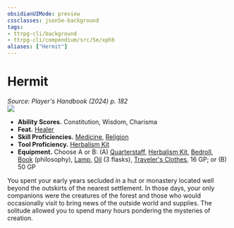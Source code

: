 ```yaml
---
obsidianUIMode: preview
cssclasses: json5e-background
tags:
- ttrpg-cli/background
- ttrpg-cli/compendium/src/5e/xphb
aliases: ["Hermit"]
---
```

# Hermit
*Source: Player's Handbook (2024) p. 182*  
![](Mechanics/backgrounds/img/hermit.webp#right)

- **Ability Scores.** Constitution, Wisdom, Charisma  
- **Feat.** [Healer](Mechanics/feats/healer-xphb.md)  
- **Skill Proficiencies.** [Medicine](Mechanics/rules/skills.md#Medicine), [Religion](Mechanics/rules/skills.md#Religion)  
- **Tool Proficiency.** [Herbalism Kit](Mechanics/items/herbalism-kit-xphb.md)  
- **Equipment.** Choose A or B: (A) [Quarterstaff](Mechanics/items/quarterstaff-xphb.md), [Herbalism Kit](Mechanics/items/herbalism-kit-xphb.md), [Bedroll](Mechanics/items/bedroll-xphb.md), [Book](Mechanics/items/book-xphb.md) (philosophy), [Lamp](Mechanics/items/lamp-xphb.md), [Oil](Mechanics/items/oil-xphb.md) (3 flasks), [Traveler's Clothes](Mechanics/items/travelers-clothes-xphb.md), 16 GP; or (B) 50 GP  

You spent your early years secluded in a hut or monastery located well beyond the outskirts of the nearest settlement. In those days, your only companions were the creatures of the forest and those who would occasionally visit to bring news of the outside world and supplies. The solitude allowed you to spend many hours pondering the mysteries of creation.